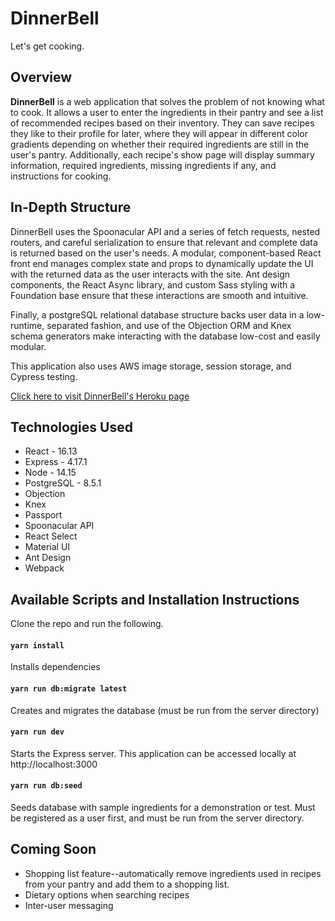 # DinnerBell

Let's get cooking.

## Overview

<b>DinnerBell</b> is a web application that solves the problem of not knowing what to cook. It allows a user to enter the ingredients in their pantry and see a list of recommended recipes based on their inventory. They can save recipes they like to their profile for later, where they will appear in different color gradients depending on whether their required ingredients are still in the user's pantry. Additionally, each recipe's show page will display summary information, required ingredients, missing ingredients if any, and instructions for cooking.

## In-Depth Structure

DinnerBell uses the Spoonacular API and a series of fetch requests, nested routers, and careful serialization to ensure that relevant and complete data is returned based on the user's needs. A modular, component-based React front end manages complex state and props to dynamically update the UI with the returned data as the user interacts with the site. Ant design components, the React Async library, and custom Sass styling with a Foundation base ensure that these interactions are smooth and intuitive.

Finally, a postgreSQL relational database structure backs user data in a low-runtime, separated fashion, and use of the Objection ORM and Knex schema generators make interacting with the database low-cost and easily modular.

This application also uses AWS image storage, session storage, and Cypress testing.

[Click here to visit DinnerBell's Heroku page](https://launch31-dinner-bell-app.herokuapp.com/)

## Technologies Used

- React - 16.13
- Express - 4.17.1
- Node - 14.15
- PostgreSQL - 8.5.1
- Objection
- Knex
- Passport
- Spoonacular API
- React Select
- Material UI
- Ant Design
- Webpack

## Available Scripts and Installation Instructions

Clone the repo and run the following.

#### `yarn install`

Installs dependencies

#### `yarn run db:migrate latest`

Creates and migrates the database (must be run from the server directory)

#### `yarn run dev`

Starts the Express server. This application can be accessed locally at http://localhost:3000

#### `yarn run db:seed`

Seeds database with sample ingredients for a demonstration or test. Must be registered as a user first, and must be run from the server directory.

## Coming Soon

- Shopping list feature--automatically remove ingredients used in recipes from your pantry and add them to a shopping list.
- Dietary options when searching recipes
- Inter-user messaging
